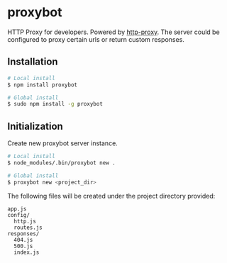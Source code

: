 # proxybot

HTTP Proxy for developers. Powered by [http-proxy](https://github.com/nodejitsu/node-http-proxy).
The server could be configured to proxy certain urls or return custom responses.


## Installation

```sh
# Local install
$ npm install proxybot

# Global install
$ sudo npm install -g proxybot
```

## Initialization

Create new proxybot server instance.

```sh
# Local install
$ node_modules/.bin/proxybot new .

# Global install
$ proxybot new <project_dir>
```

The following files will be created under the project directory provided:

```
app.js
config/
  http.js
  routes.js
responses/
  404.js
  500.js
  index.js
```
